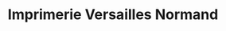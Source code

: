 ---
title: "Imprimerie Versailles Normand"
url: /valognes/imprimerie-versailles-normand/
shop: copyshop
---